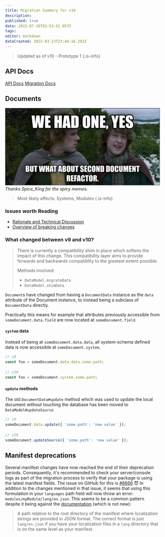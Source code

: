 ```yaml
---
title: Migration Summary for v10
description: 
published: true
date: 2022-07-26T02:53:52.057Z
tags: 
editor: markdown
dateCreated: 2022-03-23T23:44:16.293Z
---
```



> Updated as of v10 - Prototype 1
{.is-info}
## API Docs
[API Docs](https://foundryvtt.com/api/v10/)
[Migration Docs](https://foundryvtt.com/article/migration/)

## Documents

![migration-v10.png](/migrations/foundry-core-v10/migration-v10.png)
*Thanks Spice_King for the spicy memes.*

> Most likely affects: Systems, Modules
{.is-info}

### Issues worth Reading
- [Rationale and Technical Discussion](https://github.com/foundryvtt/foundryvtt/issues/6841)
- [Overview of breaking changes](https://github.com/foundryvtt/foundryvtt/issues/6849)

### What changed between v9 and v10?

> There is currently a compatibility shim in place which softens the impact of this change. This compatibility layer aims to provide forwards and backwards compatiblity to the greatest extent possible.
>
> Methods involved:
> - `DataModel.migrateData`
> - `DataModel.shimData`


`Document`s have changed from having a `DocumentData` instance as the `data` attribute of the Document instance, to instead being a subclass of `DocumentData` directly.

Practically this means for example that attributes previously accessible from `someDocument.data.field` are now located at `someDocument.field`.

#### `system` data

Instead of being at `someDocument.data.data`, all system-schema defined data is now accessible at `someDocument.system`.

```javascript
// v9
const foo = someDocument.data.data.some.path;

// v10
const foo = someDocument.system.some.path;
```

#### `update` methods

The old `DocumentData#update` method which was used to update the local document without touching the database has been moved to `DataModel#updateSource`

```javascript
// v9
someDocument.data.update({ 'some.path': 'new value' });

// v10
someDocument.updateSource({ 'some.path': 'new value' });
```

## Manifest deprecations

Several manifest changes have now reached the end of their deprecation periods. Consequently, it's recommended to check your server/console logs as part of the migration process to verify that your package is using the latest manifest fields.
The issue on GitHub for this is [#6666](https://github.com/foundryvtt/foundryvtt/issues/6666) 😈
In addition to the changes mentioned in that issue, it seems that using this formulation in your `languages` path field will now throw an error: `modules/myModule/lang/en.json`.
This seems to be a common pattern despite it being against the [documentation](https://foundryvtt.com/article/localization/) (which is not new):
> A path relative to the root directory of the manifest where localization strings are provided in JSON format.
The correct format is just `lang/en.json` if you have your localization files in a `lang` directory that is on the same level as your manifest.
